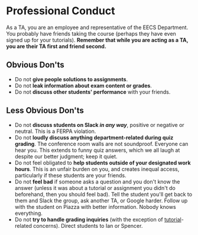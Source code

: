# Professional Conduct

As a TA, you are an employee and representative of the EECS Department. You probably have friends taking the course (perhaps they have even signed up for your tutorials). **Remember that while you are acting as a TA, you are their TA first and friend second.**

## Obvious Don'ts

- Do not **give people solutions to assignments**.
- Do not **leak information about exam content or grades**.
- Do not **discuss other students' performance** with your friends.

## Less Obvious Don'ts

- Do not **discuss students on Slack *in any way***, positive or negative or neutral. This is a FERPA violation.
- Do not **loudly discuss anything department-related during quiz grading**. The conference room walls are not soundproof. Everyone can hear you. This extends to funny quiz answers, which we all laugh at despite our better judgment; keep it quiet.
- Do not feel obligated to **help students outside of your designated work hours**. This is an unfair burden on you, and creates inequal access, particularly if these students are your friends.
- Do not **feel bad** if someone asks a question and you don't know the answer (unless it was about a tutorial or assignment you didn't do beforehand, then you should feel bad). Tell the student you'll get back to them and Slack the group, ask another TA, or Google harder. Follow up with the student on Piazza with better information. Nobody knows everything.
- Do not **try to handle grading inquiries** (with the exception of [tutorial](./Tutorials.html#grading)-related concerns). Direct students to Ian or Spencer.
